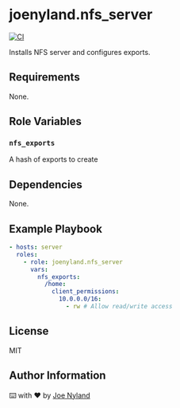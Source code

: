 joenyland.nfs_server
=========================

[![CI](https://github.com/JoeNyland/ansible-nfs-server-role/actions/workflows/ci.yml/badge.svg)](https://github.com/JoeNyland/ansible-nfs-server-role/actions/workflows/ci.yml)

Installs NFS server and configures exports.

Requirements
------------

None.

Role Variables
--------------

### `nfs_exports`

A hash of exports to create

Dependencies
------------

None.

Example Playbook
----------------

```yaml
- hosts: server
  roles:
    - role: joenyland.nfs_server
      vars:
        nfs_exports:
          /home:
            client_permissions:
              10.0.0.0/16:
                - rw # Allow read/write access
```

License
-------

MIT

Author Information
------------------

⌨️ with ❤️ by [Joe Nyland](https://joe.nyland.io)
